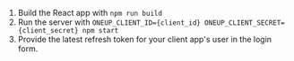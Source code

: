 1. Build the React app with `npm run build`
2. Run the server with `ONEUP_CLIENT_ID={client_id} ONEUP_CLIENT_SECRET={client_secret} npm start`
3. Provide the latest refresh token for your client app's user in the login form.
